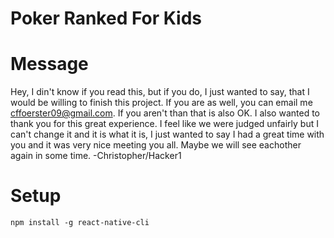 # Poker Ranked For Kids


# Message
Hey, I din't know if you read this, but if you do, I just wanted to say, that I would be willing to finish this project.
If you are as well, you can email me cffoerster09@gmail.com. If you aren't than that is also OK. I also wanted to thank you for this great experience.
I feel like we were judged unfairly but I can't change it and it is what it is, I just wanted to say I had a great time with you and it was very nice meeting you all. Maybe we will see
eachother again in some time.
-Christopher/Hacker1
# Setup
```npm install -g react-native-cli```

